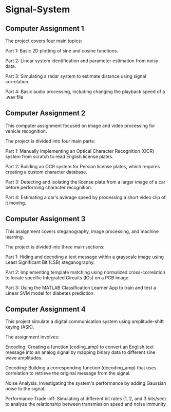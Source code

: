 # Signal-System
## Computer Assignment 1

The project covers four main topics:

Part 1: Basic 2D plotting of sine and cosine functions.

Part 2: Linear system identification and parameter estimation from noisy data.

Part 3: Simulating a radar system to estimate distance using signal correlation.

Part 4: Basic audio processing, including changing the playback speed of a .wav file

## Computer Assignment 2


This computer assignment focused on image and video processing for vehicle recognition.

The project is divided into four main parts:

Part 1: Manually implementing an Optical Character Recognition (OCR) system from scratch to read English license plates. 

Part 2: Building an OCR system for Persian license plates, which requires creating a custom character database. 

Part 3: Detecting and isolating the license plate from a larger image of a car before performing character recognition. 

Part 4: Estimating a car's average speed by processing a short video clip of it moving. 

## Computer Assignment 3
This assignment covers steganography, image processing, and machine learning.

The project is divided into three main sections:

Part 1: Hiding and decoding a text message within a grayscale image using Least Significant Bit (LSB) steganography.

Part 2: Implementing template matching using normalized cross-correlation to locate specific Integrated Circuits (ICs) on a PCB image.

Part 3: Using the MATLAB Classification Learner App to train and test a Linear SVM model for diabetes prediction.

## Computer Assignment 4
This project simulate a digital communication system using amplitude-shift keying (ASK).

The assignment involves:

Encoding: Creating a function (coding_amp) to convert an English text message into an analog signal by mapping binary data to different sine wave amplitudes.

Decoding: Building a corresponding function (decoding_amp) that uses correlation to retrieve the original message from the signal.

Noise Analysis: Investigating the system's performance by adding Gaussian noise to the signal.

Performance Trade-off: Simulating at different bit rates (1, 2, and 3 bits/sec) to analyze the relationship between transmission speed and noise immunity